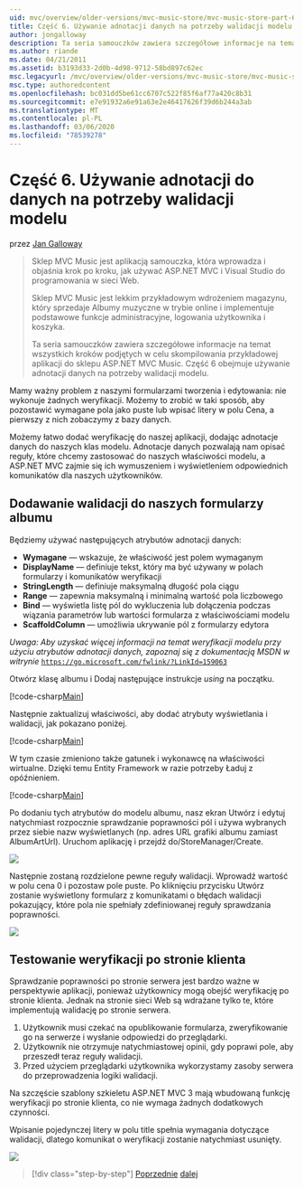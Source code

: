 ```yaml
---
uid: mvc/overview/older-versions/mvc-music-store/mvc-music-store-part-6
title: Część 6. Używanie adnotacji danych na potrzeby walidacji modelu | Microsoft Docs
author: jongalloway
description: Ta seria samouczków zawiera szczegółowe informacje na temat wszystkich kroków podjętych w celu skompilowania przykładowej aplikacji do sklepu ASP.NET MVC Music. Część 6 obejmuje używanie adnotacji danych dla modelu V...
ms.author: riande
ms.date: 04/21/2011
ms.assetid: b3193d33-2d0b-4d98-9712-58bd897c62ec
msc.legacyurl: /mvc/overview/older-versions/mvc-music-store/mvc-music-store-part-6
msc.type: authoredcontent
ms.openlocfilehash: bc031dd5be61cc6707c522f85f6af77a420c8b31
ms.sourcegitcommit: e7e91932a6e91a63e2e46417626f39d6b244a3ab
ms.translationtype: MT
ms.contentlocale: pl-PL
ms.lasthandoff: 03/06/2020
ms.locfileid: "78539278"
---
```

# <a name="part-6-using-data-annotations-for-model-validation"></a>Część 6. Używanie adnotacji do danych na potrzeby walidacji modelu

przez [Jan Galloway](https://github.com/jongalloway)

> Sklep MVC Music jest aplikacją samouczka, która wprowadza i objaśnia krok po kroku, jak używać ASP.NET MVC i Visual Studio do programowania w sieci Web.  
>   
> Sklep MVC Music jest lekkim przykładowym wdrożeniem magazynu, który sprzedaje Albumy muzyczne w trybie online i implementuje podstawowe funkcje administracyjne, logowania użytkownika i koszyka.  
>   
> Ta seria samouczków zawiera szczegółowe informacje na temat wszystkich kroków podjętych w celu skompilowania przykładowej aplikacji do sklepu ASP.NET MVC Music. Część 6 obejmuje używanie adnotacji danych na potrzeby walidacji modelu.

Mamy ważny problem z naszymi formularzami tworzenia i edytowania: nie wykonuje żadnych weryfikacji. Możemy to zrobić w taki sposób, aby pozostawić wymagane pola jako puste lub wpisać litery w polu Cena, a pierwszy z nich zobaczymy z bazy danych.

Możemy łatwo dodać weryfikację do naszej aplikacji, dodając adnotacje danych do naszych klas modelu. Adnotacje danych pozwalają nam opisać reguły, które chcemy zastosować do naszych właściwości modelu, a ASP.NET MVC zajmie się ich wymuszeniem i wyświetleniem odpowiednich komunikatów dla naszych użytkowników.

## <a name="adding-validation-to-our-album-forms"></a>Dodawanie walidacji do naszych formularzy albumu

Będziemy używać następujących atrybutów adnotacji danych:

- **Wymagane** — wskazuje, że właściwość jest polem wymaganym
- **DisplayName** — definiuje tekst, który ma być używany w polach formularzy i komunikatów weryfikacji
- **StringLength** — definiuje maksymalną długość pola ciągu
- **Range** — zapewnia maksymalną i minimalną wartość pola liczbowego
- **Bind** — wyświetla listę pól do wykluczenia lub dołączenia podczas wiązania parametrów lub wartości formularza z właściwościami modelu
- **ScaffoldColumn** — umożliwia ukrywanie pól z formularzy edytora

*Uwaga: Aby uzyskać więcej informacji na temat weryfikacji modelu przy użyciu atrybutów adnotacji danych, zapoznaj się z dokumentacją MSDN w witrynie* [`https://go.microsoft.com/fwlink/?LinkId=159063`](https://go.microsoft.com/fwlink/?LinkId=159063)

Otwórz klasę albumu i Dodaj następujące instrukcje *using* na początku.

[!code-csharp[Main](mvc-music-store-part-6/samples/sample1.cs)]

Następnie zaktualizuj właściwości, aby dodać atrybuty wyświetlania i walidacji, jak pokazano poniżej.

[!code-csharp[Main](mvc-music-store-part-6/samples/sample2.cs)]

W tym czasie zmieniono także gatunek i wykonawcę na właściwości wirtualne. Dzięki temu Entity Framework w razie potrzeby Ładuj z opóźnieniem.

[!code-csharp[Main](mvc-music-store-part-6/samples/sample3.cs)]

Po dodaniu tych atrybutów do modelu albumu, nasz ekran Utwórz i edytuj natychmiast rozpocznie sprawdzanie poprawności pól i używa wybranych przez siebie nazw wyświetlanych (np. adres URL grafiki albumu zamiast AlbumArtUrl). Uruchom aplikację i przejdź do/StoreManager/Create.

![](mvc-music-store-part-6/_static/image1.png)

Następnie zostaną rozdzielone pewne reguły walidacji. Wprowadź wartość w polu cena 0 i pozostaw pole puste. Po kliknięciu przycisku Utwórz zostanie wyświetlony formularz z komunikatami o błędach walidacji pokazujący, które pola nie spełniały zdefiniowanej reguły sprawdzania poprawności.

![](mvc-music-store-part-6/_static/image2.png)

## <a name="testing-the-client-side-validation"></a>Testowanie weryfikacji po stronie klienta

Sprawdzanie poprawności po stronie serwera jest bardzo ważne w perspektywie aplikacji, ponieważ użytkownicy mogą obejść weryfikację po stronie klienta. Jednak na stronie sieci Web są wdrażane tylko te, które implementują walidację po stronie serwera.

1. Użytkownik musi czekać na opublikowanie formularza, zweryfikowanie go na serwerze i wysłanie odpowiedzi do przeglądarki.
2. Użytkownik nie otrzymuje natychmiastowej opinii, gdy poprawi pole, aby przeszedł teraz reguły walidacji.
3. Przed użyciem przeglądarki użytkownika wykorzystamy zasoby serwera do przeprowadzenia logiki walidacji.

Na szczęście szablony szkieletu ASP.NET MVC 3 mają wbudowaną funkcję weryfikacji po stronie klienta, co nie wymaga żadnych dodatkowych czynności.

Wpisanie pojedynczej litery w polu title spełnia wymagania dotyczące walidacji, dlatego komunikat o weryfikacji zostanie natychmiast usunięty.

![](mvc-music-store-part-6/_static/image3.png)

> [!div class="step-by-step"]
> [Poprzednie](mvc-music-store-part-5.md)
> [dalej](mvc-music-store-part-7.md)
